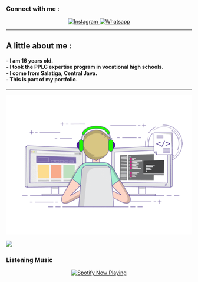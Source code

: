  <h3 align="left">Connect with me :</h3>
 <p align="center">
  <a href="https://instagram.com/onlyyvann__" target="_blank">
    <img src="https://img.shields.io/badge/instagram-%23E4405F.svg?&style=for-the-badge&logo=instagram&logoColor=white&color=071A2C" alt="Instagram"/>
  </a>
  <a href="https://wa.me/message/VVTKNIQOH4XVO1" target="_blank">
    <img src="https://img.shields.io/badge/whatsapp-%23E4405F.svg?&style=for-the-badge&logo=instagram&logoColor=white&color=071A2C" alt="Whatsapp"/>
  </a>
</p><hr>

 <h2 align="left">A little about me :</h2>
 <h4>- I am 16 years old.<br>
- I took the PPLG expertise program in vocational high schools.<br>
- I come from Salatiga, Central Java.<br>
- This is part of my portfolio.
</h4><hr>
 
<p align="center">
  <img alig src="./code.gif" />
</p>


<p align="left">
<a href="//github.com/ivan-mln"><img src="https://github-readme-stats.vercel.app/api/top-langs/?username=ivan-mln"></a>
</p>


<h3 align="left">Listening Music</h3>
<p align="center">
  <a href="https://open.spotify.com/playlist/2spfVplB0EPmwN4WWvSH14?si=QMTZNn2wQXC-hbqfVepDRA" target="_blank"><img src="https://now-playing-on-spotify.vercel.app/api/spotify" alt="Spotify Now Playing" width="350"/></a>
</p>

